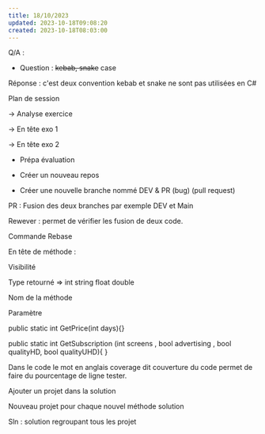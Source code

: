 ```yaml
---
title: 18/10/2023
updated: 2023-10-18T09:08:20
created: 2023-10-18T08:03:00
---
```


Q/A :

- Question : ~~kebab, snake~~ case

Réponse : c'est deux convention kebab et snake ne sont pas utilisées en C#

Plan de session

-\> Analyse exercice

-\> En tête exo 1

-\> En tête exo 2

- Prépa évaluation

- Créer un nouveau repos

- Créer une nouvelle branche nommé DEV & PR (bug) (pull request)

PR : Fusion des deux branches par exemple DEV et Main

Rewever : permet de vérifier les fusion de deux code.

Commande Rebase

En tête de méthode :

Visibilité

Type retourné =\> int string float double

Nom de la méthode

Paramètre

public static int GetPrice(int days){}

public static int GetSubscription (int screens , bool advertising ,
bool qualityHD, bool qualityUHD){
}

Dans le code le mot en anglais coverage dit couverture du code permet de faire du pourcentage de ligne tester.

Ajouter un projet dans la solution

Nouveau projet pour chaque nouvel méthode solution

Sln : solution regroupant tous les projet


